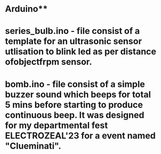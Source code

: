 # Arduino**
# series_bulb.ino - file consist of a template for an ultrasonic sensor utlisation to blink led as per distance ofobjectfrpm sensor.

# bomb.ino - file consist of a simple buzzer sound which beeps for total 5 mins before starting to produce continuous beep. It was designed for my departmental fest ELECTROZEAL'23 for  a event named "Clueminati".

